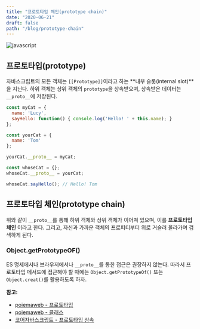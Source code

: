 ```yaml
---
title: "프로토타입 체인(prototype chain)"
date: "2020-06-21"
draft: false
path: "/blog/prototype-chain"
---
```


![javascript](https://blog.martinwork.co.kr/images/javascript/javascript.png)

## 프로토타입(prototype)
자바스크립트의 모든 객체는 `[[Prototype]]`이라고 하는 **내부 슬롯(internal slot)**을 지닌다. 하위 객체는 상위 객체의 `prototype`을 상속받으며, 상속받은 데이터는 `__proto__`에 저장된다.

```js
const myCat = {
  name: 'Lucy',
  sayHello: function() { console.log('Hello! ' + this.name); }
};

const yourCat = {
  name: 'Tom'
};

yourCat.__proto__ = myCat;

const whoseCat = {};
whoseCat.__proto__ = yourCat;

whoseCat.sayHello(); // Hello! Tom
```

## 프로토타입 체인(prototype chain)
위와 같이 `__proto__`를 통해 하위 객체와 상위 객체가 이어져 있으며, 이를 **프로토타입 체인** 이라고 한다. 그리고, 자신과 가까운 객체의 프로퍼티부터 위로 거슬러 올라가며 검색하게 된다.

### Object.getPrototypeOF()
ES 명세에서나 브라우저에서나 `__proto__`를 통한 접근은 권장하지 않는다. 따라서 프로토타입 메서드에 접근해야 할 때에는 `Object.getPrototypeOf()` 또는 `Object.creat()`를 활용하도록 하자.

**참고:**
- [poiemaweb - 프로토타입](https://poiemaweb.com/js-prototype)
- [poiemaweb - 클래스](https://poiemaweb.com/es6-class)
- [코어자바스크립트 - 프로토타입 상속](https://ko.javascript.info/prototype-inheritance)